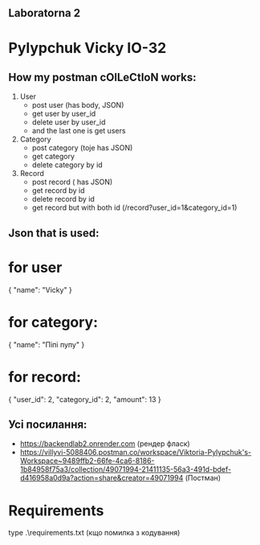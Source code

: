 ## Laboratorna 2
# Pylypchuk Vicky IO-32

## How my postman cOlLeCtIoN works:
1. User
   - post user (has body, JSON)
   - get user by user_id
   - delete user by user_id
   - and the last one is get users
2. Category
   - post category (toje has JSON)
   - get category 
   - delete category by id
3. Record
   - post record ( has JSON)
   - get record by id
   - delete record by id
   - get record but with both id (/record?user_id=1&category_id=1)

## Json that is used:
# for user
{
	"name": "Vicky"
}

# for category:
{
    "name": "Піпі пупу"
}

# for record:
{
    "user_id": 2,
    "category_id": 2,
    "amount": 13
}

## Усі посилання:
  - https://backendlab2.onrender.com (рендер фласк)
  - https://villyvi-5088406.postman.co/workspace/Viktoria-Pylypchuk's-Workspace~9489ffb2-66fe-4ca6-8186-1b84958f75a3/collection/49071994-21411135-56a3-491d-bdef-d416958a0d9a?action=share&creator=49071994 (Постман)
  

# Requirements
type .\requirements.txt
(кщо помилка з кодування)